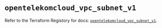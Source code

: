 # `opentelekomcloud_vpc_subnet_v1`

Refer to the Terraform Registory for docs: [`opentelekomcloud_vpc_subnet_v1`](https://registry.terraform.io/providers/opentelekomcloud/opentelekomcloud/1.35.4/docs/resources/vpc_subnet_v1).
